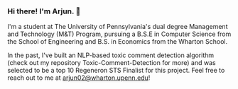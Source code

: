 ### Hi there! I'm Arjun. 👋

I'm a student at The University of Pennsylvania's dual degree Management and Technology (M&T) Program, pursuing a B.S.E in Computer Science from the School of Engineering and B.S. in Economics from the Wharton School.

In the past, I've built an NLP-based toxic comment detection algorithm (check out my repository Toxic-Comment-Detection for more) and was selected to be a top 10 Regeneron STS Finalist for this project. Feel free to reach out to me at arjun02@wharton.upenn.edu!

<!--
**arjunneervannan/arjunneervannan** is a ✨ _special_ ✨ repository because its `README.md` (this file) appears on your GitHub profile.

Here are some ideas to get you started:

- 🔭 I’m currently working on ...
- 🌱 I’m currently learning ...
- 👯 I’m looking to collaborate on ...
- 🤔 I’m looking for help with ...
- 💬 Ask me about ...
- 📫 How to reach me: ...
- 😄 Pronouns: ...
- ⚡ Fun fact: ...
-->
